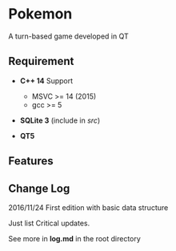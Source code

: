 # Pokemon

A turn-based game developed in QT

## Requirement

-   **C++ 14** Support

    -   MSVC >= 14 (2015)
    -   gcc >= 5
-   **SQLite 3** (include in *src*)
-   **QT5**




## Features




## Change Log

2016/11/24	First edition with basic data structure



Just list Critical updates.  

See more in **log.md** in the root directory 

​	